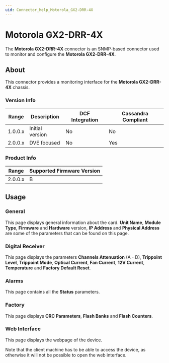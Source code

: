 ```yaml
---
uid: Connector_help_Motorola_GX2-DRR-4X
---
```


# Motorola GX2-DRR-4X

The **Motorola GX2-DRR-4X** connector is an SNMP-based connector used to monitor and configure the **Motorola GX2-DRR-4X**.

## About

This connector provides a monitoring interface for the **Motorola GX2-DRR-4X** chassis.

### Version Info

| **Range** | **Description** | **DCF Integration** | **Cassandra Compliant** |
|------------------|-----------------|---------------------|-------------------------|
| 1.0.0.x          | Initial version | No                  | No                      |
| 2.0.0.x          | DVE focused     | No                  | Yes                     |

### Product Info

| Range | Supported Firmware Version |
|------------------|-----------------------------|
| 2.0.0.x          | B                           |

## Usage

### General

This page displays general information about the card. **Unit Name**, **Module Type**, **Firmware** and **Hardware** version, **IP Address** and **Physical Address** are some of the parameters that can be found on this page.

### Digital Receiver

This page displays the parameters **Channels Attenuation** (A - D), **Trippoint Level**, **Trippoint Mode**, **Optical Current**, **Fan Current**, **12V Current**, **Temperature** and **Factory Default Reset**.

### Alarms

This page contains all the **Status** parameters.

### Factory

This page displays **CRC Parameters**, **Flash Banks** and **Flash Counters**.

### Web Interface

This page displays the webpage of the device.

Note that the client machine has to be able to access the device, as otherwise it will not be possible to open the web interface.
